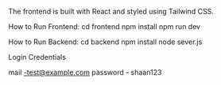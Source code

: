 The frontend is built with React and styled using Tailwind CSS.

How to Run Frontend: 
 cd frontend
 npm install
 npm run dev

How to Run Backend:
  cd backend
  npm install
  node sever.js

Login Credentials

  mail -test@example.com
  password - shaan123
